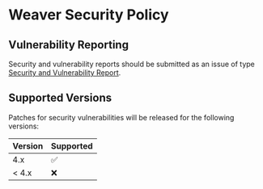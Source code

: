 # Weaver Security Policy

## Vulnerability Reporting

Security and vulnerability reports should be submitted as an issue of type [Security and Vulnerability Report][svr].

## Supported Versions

Patches for security vulnerabilities will be released for the following versions:

| Version | Supported          |
|---------|--------------------|
| 4.x     | :white_check_mark: |
| < 4.x   | :x:                |

[svr]: https://github.com/crim-ca/weaver/issues/new?assignees=fmigneault&labels=triage%2Fsecurity&template=security.md
